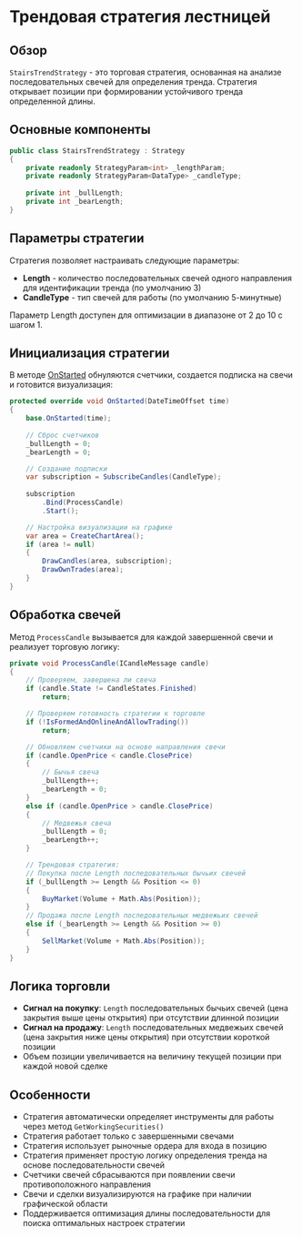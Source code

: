 # Трендовая стратегия лестницей

## Обзор

`StairsTrendStrategy` - это торговая стратегия, основанная на анализе последовательных свечей для определения тренда. Стратегия открывает позиции при формировании устойчивого тренда определенной длины.

## Основные компоненты

```cs
public class StairsTrendStrategy : Strategy
{
    private readonly StrategyParam<int> _lengthParam;
    private readonly StrategyParam<DataType> _candleType;
    
    private int _bullLength;
    private int _bearLength;
}
```

## Параметры стратегии

Стратегия позволяет настраивать следующие параметры:

- **Length** - количество последовательных свечей одного направления для идентификации тренда (по умолчанию 3)
- **CandleType** - тип свечей для работы (по умолчанию 5-минутные)

Параметр Length доступен для оптимизации в диапазоне от 2 до 10 с шагом 1.

## Инициализация стратегии

В методе [OnStarted](xref:StockSharp.Algo.Strategies.Strategy.OnStarted(System.DateTimeOffset)) обнуляются счетчики, создается подписка на свечи и готовится визуализация:

```cs
protected override void OnStarted(DateTimeOffset time)
{
    base.OnStarted(time);
    
    // Сброс счетчиков
    _bullLength = 0;
    _bearLength = 0;

    // Создание подписки
    var subscription = SubscribeCandles(CandleType);
    
    subscription
        .Bind(ProcessCandle)
        .Start();

    // Настройка визуализации на графике
    var area = CreateChartArea();
    if (area != null)
    {
        DrawCandles(area, subscription);
        DrawOwnTrades(area);
    }
}
```

## Обработка свечей

Метод `ProcessCandle` вызывается для каждой завершенной свечи и реализует торговую логику:

```cs
private void ProcessCandle(ICandleMessage candle)
{
    // Проверяем, завершена ли свеча
    if (candle.State != CandleStates.Finished)
        return;

    // Проверяем готовность стратегии к торговле
    if (!IsFormedAndOnlineAndAllowTrading())
        return;

    // Обновляем счетчики на основе направления свечи
    if (candle.OpenPrice < candle.ClosePrice)
    {
        // Бычья свеча
        _bullLength++;
        _bearLength = 0;
    }
    else if (candle.OpenPrice > candle.ClosePrice)
    {
        // Медвежья свеча
        _bullLength = 0;
        _bearLength++;
    }

    // Трендовая стратегия: 
    // Покупка после Length последовательных бычьих свечей
    if (_bullLength >= Length && Position <= 0)
    {
        BuyMarket(Volume + Math.Abs(Position));
    }
    // Продажа после Length последовательных медвежьих свечей
    else if (_bearLength >= Length && Position >= 0)
    {
        SellMarket(Volume + Math.Abs(Position));
    }
}
```

## Логика торговли

- **Сигнал на покупку**: `Length` последовательных бычьих свечей (цена закрытия выше цены открытия) при отсутствии длинной позиции
- **Сигнал на продажу**: `Length` последовательных медвежьих свечей (цена закрытия ниже цены открытия) при отсутствии короткой позиции
- Объем позиции увеличивается на величину текущей позиции при каждой новой сделке

## Особенности

- Стратегия автоматически определяет инструменты для работы через метод `GetWorkingSecurities()`
- Стратегия работает только с завершенными свечами
- Стратегия использует рыночные ордера для входа в позицию
- Стратегия применяет простую логику определения тренда на основе последовательности свечей
- Счетчики свечей сбрасываются при появлении свечи противоположного направления
- Свечи и сделки визуализируются на графике при наличии графической области
- Поддерживается оптимизация длины последовательности для поиска оптимальных настроек стратегии